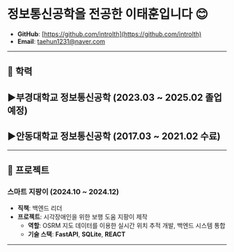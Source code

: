 # 정보통신공학을 전공한 **이태훈**입니다 :blush:

- **GitHub**: [https://github.com/introlth](https://github.com/introlth)  
- **Email**: taehun1231@naver.com 

---

## :school: 학력

## :arrow_forward:부경대학교 정보통신공학 (2023.03 ~ 2025.02 졸업예정)

## :arrow_forward:안동대학교 정보통신공학 (2017.03 ~ 2021.02 수료)

---

## :page_facing_up: 프로젝트

### 스마트 지팡이 (2024.10 ~ 2024.12)

- **직책**: 백엔드 리더
- **프로젝트**: 시각장애인을 위한 보행 도움 지팡이 제작
  - **역할**: OSRM 지도 데이터를 이용한 실시간 위치 추적 개발, 백엔드 시스템 통합
  - **기술 스택**: **FastAPI**, **SQLite**, **REACT**

---

### 

